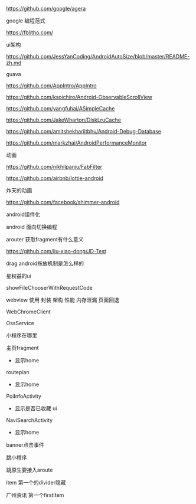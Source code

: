 https://github.com/google/agera

google 编程范式

https://fblitho.com/

ui架构

https://github.com/JessYanCoding/AndroidAutoSize/blob/master/README-zh.md

guava



https://github.com/AppIntro/AppIntro

https://github.com/ksoichiro/Android-ObservableScrollView

https://github.com/yangfuhai/ASimpleCache

https://github.com/JakeWharton/DiskLruCache

https://github.com/amitshekhariitbhu/Android-Debug-Database

https://github.com/markzhai/AndroidPerformanceMonitor





动画

https://github.com/nikhilpanju/FabFilter

https://github.com/airbnb/lottie-android

炸天的动画

https://github.com/facebook/shimmer-android



android组件化

android 面向切换编程

arouter 获取fragment有什么意义

https://github.com/liu-xiao-dong/JD-Test

drag android拖放机制是怎么样的





星权益的ui


showFileChooserWithRequestCode


webview 使用 封装 架构 性能 内存泄漏 页面回退

WebChromeClient

OssService

小程序在哪里





主页fragment

+ 显示home

routeplan

+ 显示home

PoiInfoActivity

+ 显示是否已收藏 ui

NaviSearchActivity

+ 显示home



banner点击事件

跳小程序

跳原生要接入aroute

item 第一个的divider隐藏

广州资讯 第一个firstItem